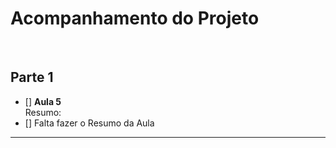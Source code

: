 # Acompanhamento do Projeto

<br>

## Parte 1

- [] **Aula 5**</br>
Resumo: 
- [] Falta fazer o Resumo da Aula 
___
